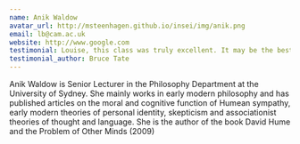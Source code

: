 ```yaml
---
name: Anik Waldow
avatar_url: http://msteenhagen.github.io/insei/img/anik.png
email: lb@cam.ac.uk
website: http://www.google.com
testimonial: Louise, this class was truly excellent. It may be the best online class I’ve ever attended.
testimonial_author: Bruce Tate
---
```


Anik Waldow is Senior Lecturer in the Philosophy Department at the University of Sydney. She mainly works in early modern philosophy and has published articles on the moral and cognitive function of Humean sympathy, early modern theories of personal identity, skepticism and associationist theories of thought and language. She is the author of the book  David Hume and the Problem of Other Minds (2009)
